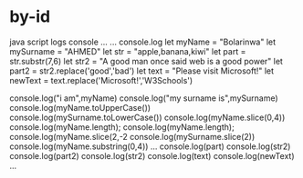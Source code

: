 # by-id
java script
logs
console
...
...
console.log
let myName = "Bolarinwa"
let mySurname = "AHMED"
let str = "apple,banana,kiwi"
let part = str.substr(7,6) 
let str2 = "A good man once said web is a good power"
let part2 = str2.replace('good','bad')
let text = "Please visit Microsoft!"
let newText = text.replace('Microsoft!','W3Schools')


console.log("i am",myName)
console.log("my surname is",mySurname)
console.log(myName.toUpperCase())
console.log(mySurname.toLowerCase())
console.log(myName.slice(0,4))
console.log(myName.length);
console.log(myName.length);
console.log(myName.slice(2,-2
console.log(mySurname.slice(2))
console.log(myName.substring(0,4))
...
console.log(part)
console.log(str2)
console.log(part2)
console.log(str2)
console.log(text)
console.log(newText)
...

